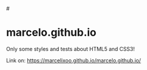 #<h1>marcelo.github.io</h1>

 Only some styles and tests about HTML5 and CSS3! 

Link on: https://marcelixoo.github.io/marcelo.github.io/ 
